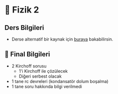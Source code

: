 # 💠 Fizik 2

## Ders Bilgileri

- Derse alternatif bir kaynak için [buraya][Fizik 2 Genel] bakabilirsin.

## 📅 Final Bilgileri

- 2 Kirchoff sorusu
  - 1'i Kirchoff ile çözülecek
  - Diğeri serbest olacak
- 1 tane rc devreleri (kondansatör dolum boşalma)
- 1 tane soru hakkında bilgi verilmedi

[Fizik 2 Genel]: ../../.github/assets/fizik_2_genel.pdf
